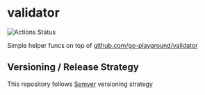 # validator

![Actions Status](https://github.com/eelabs/validator/workflows/build/badge.svg)

Simple helper funcs on top of [github.com/go-playground/validator](https://github.com/go-playground/validator)

## Versioning / Release Strategy
This repository follows [Semver](https://www.semver.org) versioning strategy
